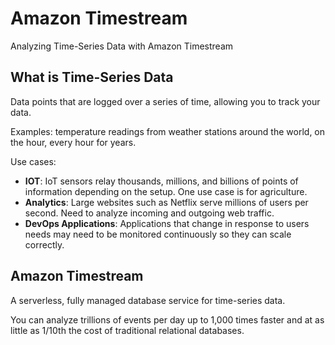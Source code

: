 # Amazon Timestream

Analyzing Time-Series Data with Amazon Timestream

## What is Time-Series Data

Data points that are logged over a series of time, allowing you to track your data.

Examples: temperature readings from weather stations around the world, on the hour, every hour for years.

Use cases: 

- **IOT**: IoT sensors relay thousands, millions, and billions of points of information depending on the setup. One use case is for agriculture.
- **Analytics**: Large websites such as Netflix serve millions of users per second. Need to analyze incoming and outgoing web traffic.
- **DevOps Applications**: Applications that change in response to users needs may need to be monitored continuously so they can scale correctly.


## Amazon Timestream

A serverless, fully managed database service for time-series data.

You can analyze trillions of events per day up to 1,000 times faster and at as little as 1/10th the cost of traditional relational databases.